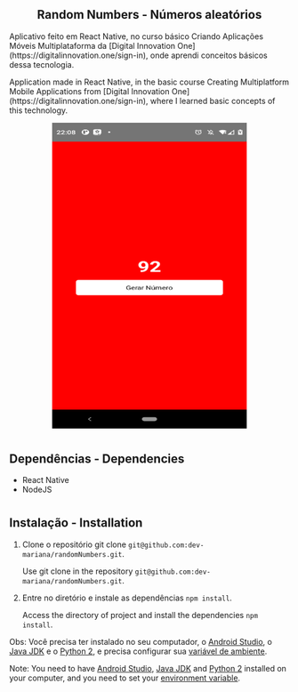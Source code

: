 # <h2 align="center">Random Numbers - Números aleatórios</h2>

<p>
  Aplicativo feito em React Native, no curso básico Criando Aplicações Móveis Multiplataforma da [Digital Innovation One](https://digitalinnovation.one/sign-in), 
  onde aprendi conceitos básicos dessa tecnologia.
</p>
<p>
  Application made in React Native, in the basic course Creating Multiplatform Mobile Applications from [Digital Innovation One](https://digitalinnovation.one/sign-in),
  where I learned basic concepts of this technology.
</p>

<div align="center">
  <img src="https://github.com/dev-mariana/randomNumbers/blob/main/src/assets/randomNumbers.png" width="350px" height="550px">
</div>

# <h2>Dependências - Dependencies</h2>

* React Native
* NodeJS

# <h2>Instalação - Installation</h2>

1. Clone o repositório git clone `git@github.com:dev-mariana/randomNumbers.git`.

   Use git clone in the repository `git@github.com:dev-mariana/randomNumbers.git`.
 
2. Entre no diretório e instale as dependências `npm install`.

   Access the directory of project and install the dependencies `npm install`.
   
   
  Obs: Você precisa ter instalado no seu computador, o [Android Studio](https://developer.android.com/studio), 
  o [Java JDK](https://www.oracle.com/br/java/technologies/javase/javase-jdk8-downloads.html) e o [Python 2](https://www.python.org/download/releases/2.0/), 
  e precisa configurar sua [variável de ambiente](https://docs.rocketseat.dev/ambiente-react-native/android).
  
  Note: You need to have [Android Studio](https://developer.android.com/studio), [Java JDK](https://www.oracle.com/br/java/technologies/javase/javase-jdk8-downloads.html)
  and [Python 2](https://www.python.org/download/releases/2.0/) installed on your computer, 
  and you need to set your [environment variable](https://docs.rocketseat.dev/ambiente-react-native/android).
